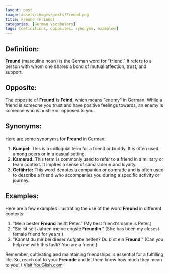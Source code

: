 ```yaml
---
layout: post
image: assets/images/posts/Freund.png
title: Freund (Friend)
categories: [German Vocabulary]
tags: [definitions, opposites, synonyms, examples]
---
```


## Definition:
**Freund** (masculine noun) is the German word for "friend." It refers to a person with whom one shares a bond of mutual affection, trust, and support.

## Opposite:
The opposite of **Freund** is **Feind**, which means "enemy" in German. While a friend is someone you trust and have positive feelings towards, an enemy is someone who is hostile or opposed to you.

## Synonyms:
Here are some synonyms for **Freund** in German:

1. **Kumpel:** This is a colloquial term for a friend or buddy. It is often used among peers or in a casual setting.
2. **Kamerad:** This term is commonly used to refer to a friend in a military or team context. It implies a sense of camaraderie and loyalty.
3. **Gefährte:** This word denotes a companion or comrade and is often used to describe a friend who accompanies you during a specific activity or journey.

## Examples:
Here are a few examples illustrating the use of the word **Freund** in different contexts:

1. "Mein bester **Freund** heißt Peter." (My best friend's name is Peter.)
2. "Sie ist seit Jahren meine engste **Freundin**." (She has been my closest female friend for years.)
3. "Kannst du mir bei dieser Aufgabe helfen? Du bist ein **Freund**." (Can you help me with this task? You are a friend.)

Remember, cultivating and maintaining friendships is essential for a fulfilling life. So, reach out to your **Freunde** and let them know how much they mean to you!
\ <a id="yg-widget-0" class="youglish-widget" data-query="Freund" data-lang="german" data-components="8412" data-auto-start="0" data-bkg-color="theme_light" data-title="How%20to%20pronounce%20Freund%20in%20German"  rel="nofollow" href="https://youglish.com">Visit YouGlish.com</a><script async src="https://youglish.com/public/emb/widget.js" charset="utf-8"></script>